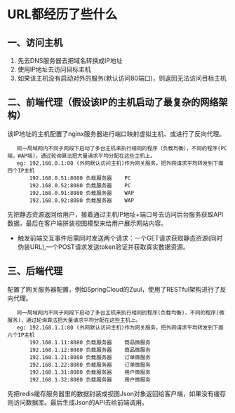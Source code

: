 # URL都经历了些什么

## 一、访问主机

1. 先去DNS服务器去把域名转换成IP地址
2. 使用IP地址去访问目标主机
3. 如果该主机没有启动对外的服务(默认访问80端口)，则返回无法访问目标主机

## 二、前端代理（假设该IP的主机启动了最复杂的网络架构）

该IP地址的主机配置了nginx服务器进行端口映射虚拟主机、或进行了反向代理。

```utf-8
   同一局域网内不同子网段下启动了多台主机来执行相同的程序（负载均衡），不同的程序(PC端，WAP端)，通过轮询算法把大量请求平均分配在这些主机上。
   eg: 192.168.0.1:80 (外网默认访问主机)作为网关服务，把外网请求平均转发到下面四个IP主机
       192.168.0.51:8080 负载服务器    PC
       192.168.0.52:8080 负载服务器    PC
       192.168.0.91:8080 负载服务器    WAP
       192.168.0.92:8080 负载服务器    WAP
```

先把静态资源返回给用户，接着通过主机IP地址+端口号去访问后台服务获取API数据，最后在客户端拼装视图模型来给用户展示网站内容。

* 触发前端交互事件后需同时发送两个请求：一个GET请求获取静态资源(同时伪装URL),一个POST请求发送token验证并获取真实数据资源。

## 三、后端代理

配置了网关服务器配置，例如SpringCloud的Zuul，使用了RESTful架构进行了反向代理。

```utf-8
   同一局域网内不同子网段下启动了多台主机来执行相同的程序(负载均衡)，不同的程序(微服务)，通过轮询算法把大量请求平均分配在这些主机上。
   eg: 192.168.1.1:80 (外网默认访问主机)作为网关服务，把外网请求平均转发到下面六个IP主机
       192.168.1.11:8080 负载服务器    商品微服务
       192.168.1.12:8080 负载服务器    商品微服务
       192.168.1.21:8080 负载服务器    订单微服务
       192.168.1.22:8080 负载服务器    订单微服务
       192.168.1.31:8080 负载服务器    用户微服务
       192.168.1.32:8080 负载服务器    用户微服务
```

先把redis缓存服务器里的数据封装成视图Json对象返回给客户端，如果没有缓存则访问数据库。最后生成Json的API去给前端调用。
